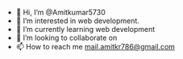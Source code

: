 - 👋 Hi, I’m @Amitkumar5730
- 👀 I’m interested in web development.
- 🌱 I’m currently learning web development
- 💞️ I’m looking to collaborate on 
- 📫 How to reach me mail.amitkr786@gmail.com

<!---
Amitkumar5730/Amitkumar5730 is a ✨ special ✨ repository because its `README.md` (this file) appears on your GitHub profile.
You can click the Preview link to take a look at your changes.
--->
